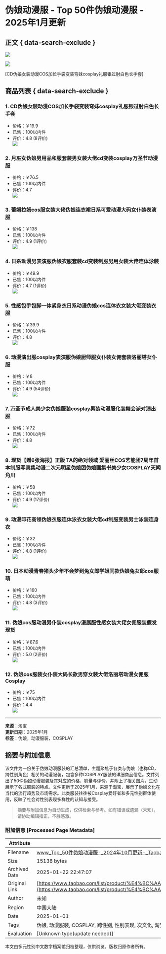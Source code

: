 # 伪娘动漫服 - Top 50件伪娘动漫服 - 2025年1月更新

## 正文 { data-search-exclude }


![](https://gw.alicdn.com/imgextra/i2/O1CN01WlLH0r1ObB903eNjB_!!6000000001723-0-tps-1920-3000.jpg_Q50.jpg_.webp)

![](https://gw.alicdn.com/imgextra/i1/O1CN01LfyvED1TpRW5ppmks_!!6000000002431-2-tps-214-134.png_Q50.jpg_.webp)

[CD伪娘女装动漫COS加长手袋变装穹妹cosplay礼服银过肘白色长手套]

## 商品列表 { data-search-exclude }

### 1. CD伪娘女装动漫COS加长手袋变装穹妹cosplay礼服银过肘白色长手套  
- 价格：￥19.9  
- 已售：100以内件  
- 评价：4.8 (8评价)  
![](https://gw.alicdn.com/imgextra/i2/O1CN015kXWTy26ZCWsjmEgH_!!6000000007675-2-tps-24-22.png_Q75.jpg_.webp)

### 2. 月巫女伪娘男用品和服套装男女装大佬cd变装cosplay万圣节动漫服  
- 价格：￥76.5  
- 已售：100以内件  
- 评价：4.7  
![](https://gw.alicdn.com/imgextra/i4/3161498542/O1CN01jXkgP12CyHmZZgYrK_!!3161498542.jpg_Q75.jpg_.webp)

### 3. 蕾姆拉姆cos服女装大佬伪娘连衣裙日系可爱动漫大码女仆装表演服  
- 价格：￥138  
- 已售：100以内件  
- 评价：4.9 (1评价)  
![](https://gw.alicdn.com/imgextra/i4/631182111/O1CN01s3s1nU1RSsnINFNm3_!!2-item_pic.png_.webp)

### 4. 日系动漫男表演服伪娘衣服套装cd变装制服男用女装大佬连体泳装  
- 价格：￥49.9  
- 已售：100以内件  
- 评价：4.7 (1评价)  
![](https://gw.alicdn.com/imgextra/i4/3161498542/O1CN01kRKWjG2CyHuIOKFqq_!!3161498542.jpg_Q75.jpg_.webp)

### 5. 性感包手包脚一体紧身衣日系动漫伪娘cos连体衣女装大佬变装衣服  
- 价格：￥39.9  
- 已售：100以内件  
- 评价：4.8  
![](https://gw.alicdn.com/imgextra/i2/1820881572/O1CN01ksXwD81NU1WZcKgCx_!!1820881572.jpg_Q75.jpg_.webp)

### 6. 动漫演出服cosplay表演服伪娘厨师服女仆装女佣套装洛丽塔女仆服  
- 价格：￥8  
- 已售：100以内件  
- 评价：4.9 (54评价)  
![](https://gw.alicdn.com/imgextra/i2/1649212222/O1CN01Mqf8qe1SHisXRqWT1_!!1649212222.jpg_Q75.jpg_.webp)

### 7. 万圣节成人美少女伪娘服装cosplay男装动漫服化装舞会派对演出服  
- 价格：￥72  
- 已售：100以内件  
- 评价：4.8  
![](https://gw.alicdn.com/imgextra/i2/2208090538839/O1CN014WAz1c2FAJlK89cH2_!!2208090538839.jpg_Q75.jpg_.webp)

### 8. 现货【赠6张海报】正版 TA的绝对领域 爱丽丝COS艺能团7周年首本制服写真集动漫二次元明星伪娘团伪娘画集书美少女COSPLAY天闻角川  
- 价格：￥58  
- 已售：100以内件  
- 评价：4.9 (17评价)  
![](https://gw.alicdn.com/imgextra/i2/612746299/O1CN01Icv9hJ1wOzSiLeZi7_!!2-item_pic.png_.webp)

### 9. 动漫印花高领伪娘衣服连体泳衣女装大佬cd制服变装男士泳装连身衣  
- 价格：￥32  
- 已售：100以内件  
- 评价：4.8 (1评价)  
![](https://gw.alicdn.com/imgextra/i3/1820881572/O1CN01D4qhRr1NU1EKK2L06_!!1820881572.jpg_Q75.jpg_.webp)

### 10. 日本动漫青春猪头少年不会梦到兔女郎学姐同款伪娘兔女郎cos服萌  
- 价格：￥160  
- 已售：100以内件  
- 评价：4.8 (3评价)  
![](https://gw.alicdn.com/imgextra/i4/O1CN01EFrvK71kRJQbBlsx8_!!6000000003484-0-tps-800-800.jpg_Q75.jpg_.webp)

### 11. 伪娘cos服动漫男仆装cosplay漫展服性感女装大佬女佣服装假发现货  
- 价格：￥87.6  
- 已售：100以内件  
- 评价：5.0 (2评价)  
![](https://gw.alicdn.com/imgextra/i4/O1CN01h4YW9z1fEU7p5B9kU_!!6000000004068-0-tps-800-800.jpg_Q75.jpg_.webp)

### 12. 伪娘cos服装女仆装大码长款男穿女装大佬洛丽塔动漫女佣服Cosplay  
- 价格：￥75  
- 已售：100以内件  
- 评价：4.4  
![](https://gw.alicdn.com/imgextra/i1/O1CN01tXaj6W1lCf6eDpr9U_!!6000000004783-2-tps-24-22.png_Q75.jpg_.webp)  
---  
**来源**：淘宝  
**更新日期**：2025年1月  
**标签**：伪娘，动漫服装，COSPLAY
<!-- tcd_original_link https://www.taobao.com/list/product/%E4%BC%AA%E5%A8%98%E5%8A%A8%E6%BC%AB%E6%9C%8D.htm -->


## 摘要与附加信息

<!-- tcd_abstract -->
该文件为一份关于伪娘动漫服装的汇总清单，主题聚焦于各类与伪娘（也称CD，跨性别角色）相关的动漫服装，包含多种COSPLAY服装的详细商品信息。文件列出了50件伪娘动漫服装及其对应的价格、销量与评价，并附上了相关图片，生动展示了各式服装的特点。文件更新于2025年1月，来源于淘宝，展示了伪娘文化在当代的流行趋势及市场需求。此类服装往往被Cosplay爱好者和多元性别群体使用，反映了社会对性别表现多样性的认知与接受。
<!-- tcd_abstract_end -->

> 摘要与附加信息为自动生成，仅供检索与参考。如有错误或遗漏（未知），请协助编辑指正，不胜感激。

### 附加信息 [Processed Page Metadata]

| Attribute       | Value                                  |
|-----------------|----------------------------------------|
| Filename        | www_Top_50件伪娘动漫服-_2024年10月更新-_Taobao.md                             |
| Size            | 15138 bytes                           |
| Archived Date   | 2025-01-22 22:47:07                             |
| Original Link   | [https://www.taobao.com/list/product/%E4%BC%AA%E5%A8%98%E5%8A%A8%E6%BC%AB%E6%9C%8D.htm](https://www.taobao.com/list/product/%E4%BC%AA%E5%A8%98%E5%8A%A8%E6%BC%AB%E6%9C%8D.htm)                       |
| Author          | 未知                               |
| Region          | 中国大陆                               |
| Date            | 2025-01-01                                 |
| Tags            | 伪娘, 动漫服装, COSPLAY, 跨性别, 性别表现, 次文化, 淘宝, 市场需求, 服装设计, 二次元文化                                 |
| Evaluation            | [Unknown type(update needed)]                                 |
<!-- tcd_table_end -->

本文由多元性别中文数字档案馆归档整理，仅供浏览。版权归原作者所有。
